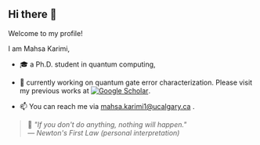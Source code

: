 ## Hi there 👋

Welcome to my profile!

I am Mahsa Karimi,
- 🎓 a Ph.D. student in quantum computing,
- 🔭 currently working on quantum gate error characterization. Please visit my previous works at [![Google Scholar](https://img.shields.io/badge/Google%20Scholar-Profile-blue)](https://scholar.google.com/citations?user=ViUxcPAAAAAJ&hl=en).

- 📫 You can reach me via [mahsa.karimi1@ucalgary.ca](mailto:mahsa.karimi1@ucalgary.ca) .

> 🧠 *"If you don't do anything, nothing will happen."*  
> — *Newton's First Law (personal interpretation)*

